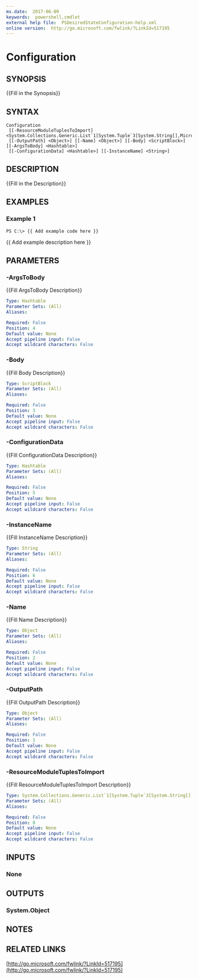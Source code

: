 ```yaml
---
ms.date:  2017-06-09
keywords:  powershell,cmdlet
external help file:  PSDesiredStateConfiguration-help.xml
online version:  http://go.microsoft.com/fwlink/?LinkId=517195
---
```


# Configuration

## SYNOPSIS
{{Fill in the Synopsis}}

## SYNTAX

```
Configuration
 [[-ResourceModuleTuplesToImport] <System.Collections.Generic.List`1[System.Tuple`3[System.String[],Microsoft.PowerShell.Commands.ModuleSpecification[],System.Version]]>]
 [[-OutputPath] <Object>] [[-Name] <Object>] [[-Body] <ScriptBlock>] [[-ArgsToBody] <Hashtable>]
 [[-ConfigurationData] <Hashtable>] [[-InstanceName] <String>]
```

## DESCRIPTION
{{Fill in the Description}}

## EXAMPLES

### Example 1
```
PS C:\> {{ Add example code here }}
```

{{ Add example description here }}

## PARAMETERS

### -ArgsToBody
{{Fill ArgsToBody Description}}

```yaml
Type: Hashtable
Parameter Sets: (All)
Aliases: 

Required: False
Position: 4
Default value: None
Accept pipeline input: False
Accept wildcard characters: False
```

### -Body
{{Fill Body Description}}

```yaml
Type: ScriptBlock
Parameter Sets: (All)
Aliases: 

Required: False
Position: 3
Default value: None
Accept pipeline input: False
Accept wildcard characters: False
```

### -ConfigurationData
{{Fill ConfigurationData Description}}

```yaml
Type: Hashtable
Parameter Sets: (All)
Aliases: 

Required: False
Position: 5
Default value: None
Accept pipeline input: False
Accept wildcard characters: False
```

### -InstanceName
{{Fill InstanceName Description}}

```yaml
Type: String
Parameter Sets: (All)
Aliases: 

Required: False
Position: 6
Default value: None
Accept pipeline input: False
Accept wildcard characters: False
```

### -Name
{{Fill Name Description}}

```yaml
Type: Object
Parameter Sets: (All)
Aliases: 

Required: False
Position: 2
Default value: None
Accept pipeline input: False
Accept wildcard characters: False
```

### -OutputPath
{{Fill OutputPath Description}}

```yaml
Type: Object
Parameter Sets: (All)
Aliases: 

Required: False
Position: 1
Default value: None
Accept pipeline input: False
Accept wildcard characters: False
```

### -ResourceModuleTuplesToImport
{{Fill ResourceModuleTuplesToImport Description}}

```yaml
Type: System.Collections.Generic.List`1[System.Tuple`3[System.String[],Microsoft.PowerShell.Commands.ModuleSpecification[],System.Version]]
Parameter Sets: (All)
Aliases: 

Required: False
Position: 0
Default value: None
Accept pipeline input: False
Accept wildcard characters: False
```

## INPUTS

### None


## OUTPUTS

### System.Object

## NOTES

## RELATED LINKS

[http://go.microsoft.com/fwlink/?LinkId=517195](http://go.microsoft.com/fwlink/?LinkId=517195)

